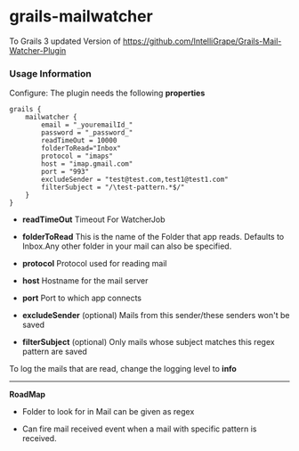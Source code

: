 # grails-mailwatcher
To Grails 3 updated Version of https://github.com/IntelliGrape/Grails-Mail-Watcher-Plugin


### Usage Information

Configure: The plugin needs the following **properties**

```
grails {
    mailwatcher {
        email = "_youremailId_"
        password = "_password_"
        readTimeOut = 10000
        folderToRead="Inbox"
        protocol = "imaps"
        host = "imap.gmail.com"
        port = "993"
        excludeSender = "test@test.com,test1@test1.com"
        filterSubject = "/\test-pattern.*$/"
    }
}
```

  * **readTimeOut** Timeout For WatcherJob

  * **folderToRead** This is the name of the Folder that app reads. Defaults to Inbox.Any other folder in your mail can also be specified.

  * **protocol** Protocol used for reading mail

  * **host** Hostname for the mail server 

  * **port** Port to which app connects
  
  * **excludeSender** (optional) Mails from this sender/these senders won't be saved
  
  * **filterSubject** (optional) Only mails whose subject matches this regex pattern are saved

To log the mails that are read, change the logging level to **info**

***
**RoadMap**

* Folder to look for in Mail can be given as regex

* Can fire mail received event when a mail with specific pattern is received.

